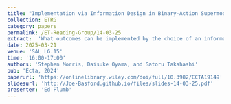 ```yaml
---
title: "Implementation via Information Design in Binary-Action Supermodular Games"
collection: ETRG
category: papers
permalink: /ET-Reading-Group/14-03-25
extract:  'What outcomes can be implemented by the choice of an information structure in binary-action supermodular games? An outcome is partially implementable if it satisfies obedience (Bergemann and Morris (2016)). We characterize when an outcome is smallest equilibrium implementable (induced by the smallest equilibrium). Smallest equilibrium implementation requires a stronger sequential obedience condition: there is a stochastic ordering of players under which players are prepared to switch to the high action even if they think only those before them will switch. We then characterize the optimal outcome induced by an information designer who prefers the high action to be played, but anticipates that the worst (hence smallest) equilibrium will be played. In a potential game, under convexity assumptions on the potential and the designer's objective, it is optimal to choose an outcome where actions are perfectly coordinated (all players choose the same action), with the high action profile played on the largest event where that action profile maximizes the average potential.'
date: 2025-03-21
venue: 'SAL LG.15'
time: '16:00-17:00'
authors: 'Stephen Morris, Daisuke Oyama, and Satoru Takahashi'
pub: 'Ecta, 2024'
paperurl: 'https://onlinelibrary.wiley.com/doi/full/10.3982/ECTA19149'
slidesurl: 'http://Joe-Basford.github.io/files/slides-14-03-25.pdf'
presenter: 'Ed Plumb'
---
```

